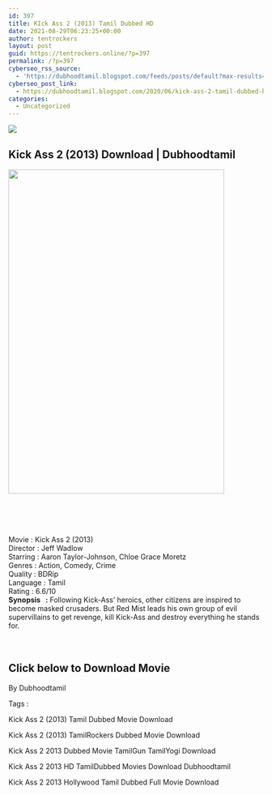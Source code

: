 ```yaml
---
id: 397
title: KIck Ass 2 (2013) Tamil Dubbed HD
date: 2021-08-29T06:23:25+00:00
author: tentrockers
layout: post
guid: https://tentrockers.online/?p=397
permalink: /?p=397
cyberseo_rss_source:
  - 'https://dubhoodtamil.blogspot.com/feeds/posts/default?max-results=150&start-index=151'
cyberseo_post_link:
  - https://dubhoodtamil.blogspot.com/2020/06/kick-ass-2-tamil-dubbed-hd.html
categories:
  - Uncategorized
---
```

<div class="media_block">
  <img src="https://1.bp.blogspot.com/-HAwAqjSn8sk/Xu1wCa5IW_I/AAAAAAAABcY/kGudIrYGeTEVyNedNFy-tz4pZTiKQd7PQCNcBGAsYHQ/s72-c/ff00d5fb-7bd8-4878-bb05-f5286393bcea.jpg" class="media_thumbnail" />
</div>

<div dir="ltr" trbidi="on" readability="14.109090909091">
  <h2>
    <span>Kick Ass 2 (2013) Download | Dubhoodtamil</span>
  </h2>
  
  <div class="separator">
    <a href="https://1.bp.blogspot.com/-HAwAqjSn8sk/Xu1wCa5IW_I/AAAAAAAABcY/kGudIrYGeTEVyNedNFy-tz4pZTiKQd7PQCNcBGAsYHQ/s1600/ff00d5fb-7bd8-4878-bb05-f5286393bcea.jpg" imageanchor="1"><img loading="lazy" border="0" data-original-height="1600" data-original-width="1067" height="640" src="https://1.bp.blogspot.com/-HAwAqjSn8sk/Xu1wCa5IW_I/AAAAAAAABcY/kGudIrYGeTEVyNedNFy-tz4pZTiKQd7PQCNcBGAsYHQ/s640/ff00d5fb-7bd8-4878-bb05-f5286393bcea.jpg" width="426" /></a>
  </div>
  
  <p>
    <span><br /></span><br /> <span><br /></span><br /> <span>Movie<span> </span>:<span> </span>Kick Ass 2 (2013)</span><br /><span>Director<span> </span>:<span> </span>Jeff Wadlow</span><br /><span>Starring<span> </span>:<span> </span>Aaron Taylor-Johnson, Chloe Grace Moretz</span><br /><span>Genres<span> </span>:<span> </span>Action, Comedy, Crime</span><br /><span>Quality<span> </span>:<span> </span>BDRip</span><br /><span>Language<span> </span>:<span> </span>Tamil</span><br /><span>Rating<span> </span>:<span> </span>6.6/10</span><br /><b>Synopsis&nbsp; &nbsp;:</b><span> Following Kick-Ass&#8217; heroics, other citizens are inspired to become masked crusaders. But Red Mist leads his own group of evil supervillains to get revenge, kill Kick-Ass and destroy everything he stands for.</span><br /><span><br /></span><br />
  </p>
  
  <h2>
    <span>Click below to Download Movie</span>
  </h2>
  
  <p>
    <span>By Dubhoodtamil</span>
  </p>
  
  <p>
    <span>Tags :</span>
  </p>
  
  <p>
    <span>Kick Ass 2 (2013) Tamil Dubbed Movie Download</span>
  </p>
  
  <p>
    <span>Kick Ass 2 (2013) TamilRockers Dubbed Movie Download</span>
  </p>
  
  <p>
    <span>Kick Ass 2 2013 Dubbed Movie TamilGun TamilYogi Download</span>
  </p>
  
  <p>
    <span>Kick Ass 2 2013 HD TamilDubbed Movies Download Dubhoodtamil</span>
  </p>
  
  <p>
    <span>Kick Ass 2 2013 Hollywood Tamil Dubbed Full Movie Download</span>
  </p>
</div>